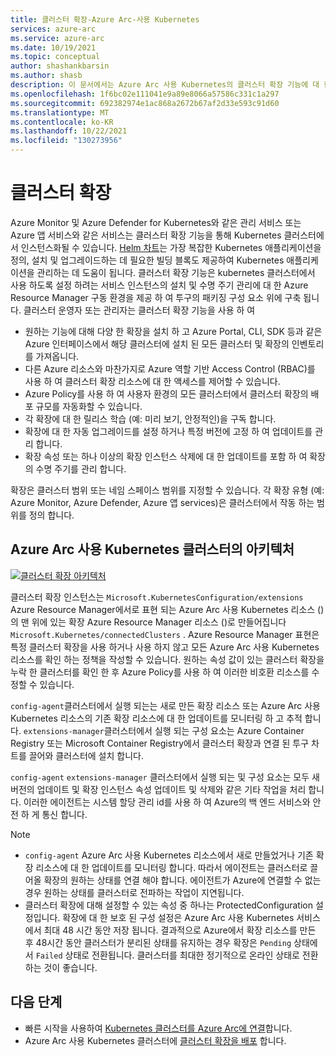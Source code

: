 ```yaml
---
title: 클러스터 확장-Azure Arc-사용 Kubernetes
services: azure-arc
ms.service: azure-arc
ms.date: 10/19/2021
ms.topic: conceptual
author: shashankbarsin
ms.author: shasb
description: 이 문서에서는 Azure Arc 사용 Kubernetes의 클러스터 확장 기능에 대 한 개념적 개요를 제공 합니다.
ms.openlocfilehash: 1f6bc02e111041e9a89e8066a57586c331c1a297
ms.sourcegitcommit: 692382974e1ac868a2672b67af2d33e593c91d60
ms.translationtype: MT
ms.contentlocale: ko-KR
ms.lasthandoff: 10/22/2021
ms.locfileid: "130273956"
---
```

# <a name="cluster-extensions"></a>클러스터 확장

Azure Monitor 및 Azure Defender for Kubernetes와 같은 관리 서비스 또는 Azure 앱 서비스와 같은 서비스는 클러스터 확장 기능을 통해 Kubernetes 클러스터에서 인스턴스화될 수 있습니다. [Helm 차트](https://helm.sh/)는 가장 복잡한 Kubernetes 애플리케이션을 정의, 설치 및 업그레이드하는 데 필요한 빌딩 블록도 제공하여 Kubernetes 애플리케이션을 관리하는 데 도움이 됩니다. 클러스터 확장 기능은 kubernetes 클러스터에서 사용 하도록 설정 하려는 서비스 인스턴스의 설치 및 수명 주기 관리에 대 한 Azure Resource Manager 구동 환경을 제공 하 여 투구의 패키징 구성 요소 위에 구축 됩니다. 클러스터 운영자 또는 관리자는 클러스터 확장 기능을 사용 하 여 

- 원하는 기능에 대해 다양 한 확장을 설치 하 고 Azure Portal, CLI, SDK 등과 같은 Azure 인터페이스에서 해당 클러스터에 설치 된 모든 클러스터 및 확장의 인벤토리를 가져옵니다. 
- 다른 Azure 리소스와 마찬가지로 Azure 역할 기반 Access Control (RBAC)를 사용 하 여 클러스터 확장 리소스에 대 한 액세스를 제어할 수 있습니다.
- Azure Policy를 사용 하 여 사용자 환경의 모든 클러스터에서 클러스터 확장의 배포 규모를 자동화할 수 있습니다. 
- 각 확장에 대 한 릴리스 학습 (예: 미리 보기, 안정적인)을 구독 합니다.
- 확장에 대 한 자동 업그레이드를 설정 하거나 특정 버전에 고정 하 여 업데이트를 관리 합니다.
- 확장 속성 또는 하나 이상의 확장 인스턴스 삭제에 대 한 업데이트를 포함 하 여 확장의 수명 주기를 관리 합니다.

확장은 클러스터 범위 또는 네임 스페이스 범위를 지정할 수 있습니다. 각 확장 유형 (예: Azure Monitor, Azure Defender, Azure 앱 services)은 클러스터에서 작동 하는 범위를 정의 합니다. 

## <a name="architecture-for-azure-arc-enabled-kubernetes-clusters"></a>Azure Arc 사용 Kubernetes 클러스터의 아키텍처

[ ![클러스터 확장 아키텍처](./media/conceptual-extensions.png) ](./media/conceptual-extensions.png#lightbox)

클러스터 확장 인스턴스는 `Microsoft.KubernetesConfiguration/extensions` Azure Resource Manager에서로 표현 되는 Azure Arc 사용 Kubernetes 리소스 ()의 맨 위에 있는 확장 Azure Resource Manager 리소스 ()로 만들어집니다 `Microsoft.Kubernetes/connectedClusters` . Azure Resource Manager 표현은 특정 클러스터 확장을 사용 하거나 사용 하지 않고 모든 Azure Arc 사용 Kubernetes 리소스를 확인 하는 정책을 작성할 수 있습니다. 원하는 속성 값이 있는 클러스터 확장을 누락 한 클러스터를 확인 한 후 Azure Policy를 사용 하 여 이러한 비호환 리소스를 수정할 수 있습니다.

`config-agent`클러스터에서 실행 되는는 새로 만든 확장 리소스 또는 Azure Arc 사용 Kubernetes 리소스의 기존 확장 리소스에 대 한 업데이트를 모니터링 하 고 추적 합니다. `extensions-manager`클러스터에서 실행 되는 구성 요소는 Azure Container Registry 또는 Microsoft Container Registry에서 클러스터 확장과 연결 된 투구 차트를 끌어와 클러스터에 설치 합니다. 

`config-agent` `extensions-manager` 클러스터에서 실행 되는 및 구성 요소는 모두 새 버전의 업데이트 및 확장 인스턴스 속성 업데이트 및 삭제와 같은 기타 작업을 처리 합니다. 이러한 에이전트는 시스템 할당 관리 id를 사용 하 여 Azure의 백 엔드 서비스와 안전 하 게 통신 합니다. 

> [!NOTE]
> * `config-agent` Azure Arc 사용 Kubernetes 리소스에서 새로 만들었거나 기존 확장 리소스에 대 한 업데이트를 모니터링 합니다. 따라서 에이전트는 클러스터로 끌어올 확장의 원하는 상태를 연결 해야 합니다. 에이전트가 Azure에 연결할 수 없는 경우 원하는 상태를 클러스터로 전파하는 작업이 지연됩니다.
> * 클러스터 확장에 대해 설정할 수 있는 속성 중 하나는 ProtectedConfiguration 설정입니다. 확장에 대 한 보호 된 구성 설정은 Azure Arc 사용 Kubernetes 서비스에서 최대 48 시간 동안 저장 됩니다. 결과적으로 Azure에서 확장 리소스를 만든 후 48시간 동안 클러스터가 분리된 상태를 유지하는 경우 확장은 `Pending` 상태에서 `Failed` 상태로 전환됩니다. 클러스터를 최대한 정기적으로 온라인 상태로 전환하는 것이 좋습니다.

## <a name="next-steps"></a>다음 단계

* 빠른 시작을 사용하여 [Kubernetes 클러스터를 Azure Arc에 연결](./quickstart-connect-cluster.md)합니다.
* Azure Arc 사용 Kubernetes 클러스터에 [클러스터 확장을 배포](./extensions.md) 합니다.
